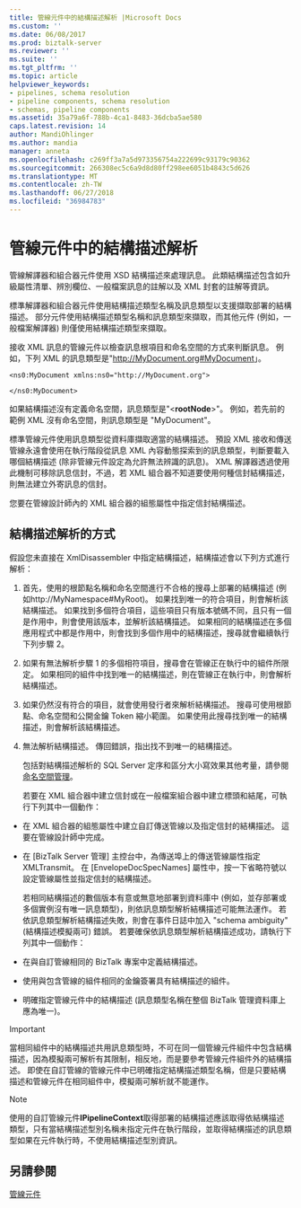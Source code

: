 ```yaml
---
title: 管線元件中的結構描述解析 |Microsoft Docs
ms.custom: ''
ms.date: 06/08/2017
ms.prod: biztalk-server
ms.reviewer: ''
ms.suite: ''
ms.tgt_pltfrm: ''
ms.topic: article
helpviewer_keywords:
- pipelines, schema resolution
- pipeline components, schema resolution
- schemas, pipeline components
ms.assetid: 35a79a6f-788b-4ca1-8483-36dcba5ae580
caps.latest.revision: 14
author: MandiOhlinger
ms.author: mandia
manager: anneta
ms.openlocfilehash: c269ff3a7a5d973356754a222699c93179c90362
ms.sourcegitcommit: 266308ec5c6a9d8d80ff298ee6051b4843c5d626
ms.translationtype: MT
ms.contentlocale: zh-TW
ms.lasthandoff: 06/27/2018
ms.locfileid: "36984783"
---
```

# <a name="schema-resolution-in-pipeline-components"></a>管線元件中的結構描述解析
管線解譯器和組合器元件使用 XSD 結構描述來處理訊息。 此類結構描述包含如升級屬性清單、辨別欄位、一般檔案訊息的註解以及 XML 封套的註解等資訊。  
  
 標準解譯器和組合器元件使用結構描述類型名稱及訊息類型以支援擷取部署的結構描述。 部分元件使用結構描述類型名稱和訊息類型來擷取，而其他元件 (例如，一般檔案解譯器) 則僅使用結構描述類型來擷取。  
  
 接收 XML 訊息的管線元件以檢查訊息根項目和命名空間的方式來判斷訊息。 例如，下列 XML 的訊息類型是"<http://MyDocument.org#MyDocument>」。  
  
```  
<ns0:MyDocument xmlns:ns0="http://MyDocument.org">  
  
</ns0:MyDocument>  
```  
  
 如果結構描述沒有定義命名空間，訊息類型是"\<**rootNode**\>"。 例如，若先前的範例 XML 沒有命名空間，則訊息類型是 "MyDocument"。  
  
 標準管線元件使用訊息類型從資料庫擷取適當的結構描述。 預設 XML 接收和傳送管線永遠會使用在執行階段從訊息 XML 內容動態探索到的訊息類型，判斷要載入哪個結構描述 (除非管線元件設定為允許無法辨識的訊息)。 XML 解譯器透過使用此機制可移除訊息信封，不過，若 XML 組合器不知道要使用何種信封結構描述，則無法建立外寄訊息的信封。  
  
 您要在管線設計師內的 XML 組合器的組態屬性中指定信封結構描述。  
  
## <a name="how-schemas-are-resolved"></a>結構描述解析的方式  
 假設您未直接在 XmlDisassembler 中指定結構描述，結構描述會以下列方式進行解析：  
  
1. 首先，使用的根節點名稱和命名空間進行不合格的搜尋上部署的結構描述 (例如http://MyNamespace#MyRoot)。 如果找到唯一的符合項目，則會解析該結構描述。 如果找到多個符合項目，這些項目只有版本號碼不同，且只有一個是作用中，則會使用該版本，並解析該結構描述。 如果相同的結構描述在多個應用程式中都是作用中，則會找到多個作用中的結構描述，搜尋就會繼續執行下列步驟 2。  
  
2. 如果有無法解析步驟 1 的多個相符項目，搜尋會在管線正在執行中的組件所限定。 如果相同的組件中找到唯一的結構描述，則在管線正在執行中，則會解析結構描述。  
  
3. 如果仍然沒有符合的項目，就會使用發行者來解析結構描述。 搜尋可使用根節點、命名空間和公開金鑰 Token 縮小範圍。 如果使用此搜尋找到唯一的結構描述，則會解析該結構描述。  
  
4. 無法解析結構描述。 傳回錯誤，指出找不到唯一的結構描述。  
  
   包括對結構描述解析的 SQL Server 定序和區分大小寫效果其他考量，請參閱[命名空間管理](../core/namespace-management.md)。  
  
   若要在 XML 組合器中建立信封或在一般檔案組合器中建立標頭和結尾，可執行下列其中一個動作：  
  
- 在 XML 組合器的組態屬性中建立自訂傳送管線以及指定信封的結構描述。 這要在管線設計師中完成。  
  
- 在 [BizTalk Server 管理] 主控台中，為傳送埠上的傳送管線屬性指定 XMLTransmit。 在 [EnvelopeDocSpecNames] 屬性中，按一下省略符號以設定管線屬性並指定信封的結構描述。  
  
  若相同結構描述的數個版本有意或無意地部署到資料庫中 (例如，並存部署或多個實例沒有唯一訊息類型)，則依訊息類型解析結構描述可能無法運作。 若依訊息類型解析結構描述失敗，則會在事件日誌中加入 "schema ambiguity" (結構描述模擬兩可) 錯誤。 若要確保依訊息類型解析結構描述成功，請執行下列其中一個動作：  
  
- 在與自訂管線相同的 BizTalk 專案中定義結構描述。  
  
- 使用與包含管線的組件相同的金鑰簽署具有結構描述的組件。  
  
- 明確指定管線元件中的結構描述 (訊息類型名稱在整個 BizTalk 管理資料庫上應為唯一)。  
  
> [!IMPORTANT]
>  當相同組件中的結構描述共用訊息類型時，不可在同一個管線元件組件中包含結構描述，因為模擬兩可解析有其限制，相反地，而是要參考管線元件組件外的結構描述。 即使在自訂管線的管線元件中已明確指定結構描述類型名稱，但是只要結構描述和管線元件在相同組件中，模擬兩可解析就不能運作。  
  
> [!NOTE]
>  使用的自訂管線元件**IPipelineContext**取得部署的結構描述應該取得依結構描述類型，只有當結構描述型別名稱未指定元件在執行階段，並取得結構描述的訊息類型如果在元件執行時，不使用結構描述型別資訊。  
  
## <a name="see-also"></a>另請參閱  
 [管線元件](../core/pipeline-components.md)